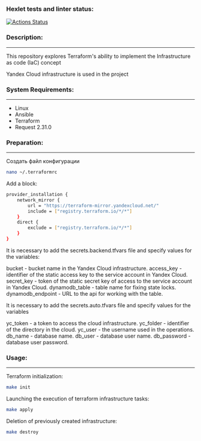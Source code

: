 ### Hexlet tests and linter status:
[![Actions Status](https://github.com/L1kaf/devops-for-programmers-project-77/actions/workflows/hexlet-check.yml/badge.svg)](https://github.com/L1kaf/devops-for-programmers-project-77/actions)

### Description:
---
This repository explores Terraform's ability to implement the Infrastructure as code (IaC) concept

Yandex Cloud infrastructure is used in the project

### System Requirements:
---
* Linux
* Ansible
* Terraform
* Request 2.31.0

### Preparation:
---
Создать файл конфигурации
```bash
nano ~/.terraformrc
```
Add a block:

```bash
provider_installation {
    network_mirror {
        url = "https://terraform-mirror.yandexcloud.net/"
        include = ["registry.terraform.io/*/*"]
    }
    direct {
        exclude = ["registry.terraform.io/*/*"]
    }
}
```
It is necessary to add the secrets.backend.tfvars file and specify values for the variables:

bucket - bucket name in the Yandex Cloud infrastructure.
access_key - identifier of the static access key to the service account in Yandex Cloud.
secret_key - token of the static secret key of access to the service account in Yandex Cloud.
dynamodb_table - table name for fixing state locks.
dynamodb_endpoint - URL to the api for working with the table.

It is necessary to add the secrets.auto.tfvars file and specify values for the variables

yc_token - a token to access the cloud infrastructure.
yc_folder - identifier of the directory in the cloud.
yc_user - the username used in the operations.
db_name - database name.
db_user - database user name.
db_password - database user password.

### Usage:
---
Terraform initialization:
```bash
make init
```

Launching the execution of terraform infrastructure tasks:
```bash
make apply
```

Deletion of previously created infrastructure:
```bash
make destroy
```
